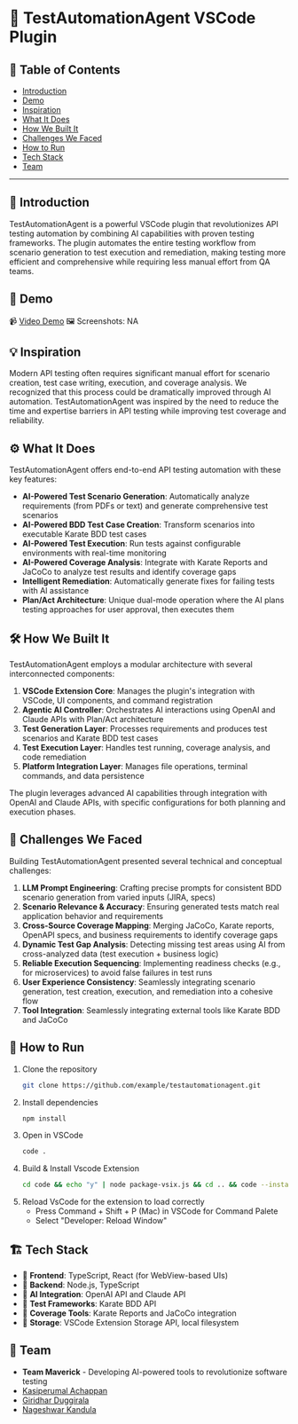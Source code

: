 # 🚀 TestAutomationAgent VSCode Plugin

## 📌 Table of Contents
- [Introduction](#introduction)
- [Demo](#demo)
- [Inspiration](#inspiration)
- [What It Does](#what-it-does)
- [How We Built It](#how-we-built-it)
- [Challenges We Faced](#challenges-we-faced)
- [How to Run](#how-to-run)
- [Tech Stack](#tech-stack)
- [Team](#team)

---

## 🎯 Introduction
TestAutomationAgent is a powerful VSCode plugin that revolutionizes API testing automation by combining AI capabilities with proven testing frameworks. The plugin automates the entire testing workflow from scenario generation to test execution and remediation, making testing more efficient and comprehensive while requiring less manual effort from QA teams.

## 🎥 Demo
📹 [Video Demo](https://github.com/ewfx/catfe-maverick/tree/main/artifacts/demo) 
🖼️ Screenshots: NA

## 💡 Inspiration
Modern API testing often requires significant manual effort for scenario creation, test case writing, execution, and coverage analysis. We recognized that this process could be dramatically improved through AI automation. TestAutomationAgent was inspired by the need to reduce the time and expertise barriers in API testing while improving test coverage and reliability.

## ⚙️ What It Does
TestAutomationAgent offers end-to-end API testing automation with these key features:

- **AI-Powered Test Scenario Generation**: Automatically analyze requirements (from PDFs or text) and generate comprehensive test scenarios
- **AI-Powered BDD Test Case Creation**: Transform scenarios into executable Karate BDD test cases
- **AI-Powered Test Execution**: Run tests against configurable environments with real-time monitoring
- **AI-Powered Coverage Analysis**: Integrate with Karate Reports and JaCoCo to analyze test results and identify coverage gaps
- **Intelligent Remediation**: Automatically generate fixes for failing tests with AI assistance
- **Plan/Act Architecture**: Unique dual-mode operation where the AI plans testing approaches for user approval, then executes them

## 🛠️ How We Built It
TestAutomationAgent employs a modular architecture with several interconnected components:

1. **VSCode Extension Core**: Manages the plugin's integration with VSCode, UI components, and command registration
2. **Agentic AI Controller**: Orchestrates AI interactions using OpenAI and Claude APIs with Plan/Act architecture
3. **Test Generation Layer**: Processes requirements and produces test scenarios and Karate BDD test cases
4. **Test Execution Layer**: Handles test running, coverage analysis, and code remediation
5. **Platform Integration Layer**: Manages file operations, terminal commands, and data persistence

The plugin leverages advanced AI capabilities through integration with OpenAI and Claude APIs, with specific configurations for both planning and execution phases.

## 🚧 Challenges We Faced
Building TestAutomationAgent presented several technical and conceptual challenges:

1. **LLM Prompt Engineering**: Crafting precise prompts for consistent BDD scenario generation from varied inputs (JIRA, specs)
2. **Scenario Relevance & Accuracy**: Ensuring generated tests match real application behavior and requirements
3. **Cross-Source Coverage Mapping**: Merging JaCoCo, Karate reports, OpenAPI specs, and business requirements to identify coverage gaps
4. **Dynamic Test Gap Analysis**: Detecting missing test areas using AI from cross-analyzed data (test execution + business logic)
5. **Reliable Execution Sequencing**: Implementing readiness checks (e.g., for microservices) to avoid false failures in test runs
6. **User Experience Consistency**: Seamlessly integrating scenario generation, test creation, execution, and remediation into a cohesive flow
7. **Tool Integration**: Seamlessly integrating external tools like Karate BDD and JaCoCo

## 🏃 How to Run
1. Clone the repository  
   ```sh
   git clone https://github.com/example/testautomationagent.git
   ```
2. Install dependencies  
   ```sh
   npm install
   ```
3. Open in VSCode  
   ```sh
   code .
   ```
4. Build & Install Vscode Extension  
   ```sh
   cd code && echo "y" | node package-vsix.js && cd .. && code --install-extension code/dist/testautomationagent.vsix
   ```
4. Reload VsCode for the extension to load correctly
   - Press Command + Shift + P (Mac) in VSCode for Command Palete 
   - Select "Developer: Reload Window"

## 🏗️ Tech Stack
- 🔹 **Frontend**: TypeScript, React (for WebView-based UIs)
- 🔹 **Backend**: Node.js, TypeScript
- 🔹 **AI Integration**: OpenAI API and Claude API
- 🔹 **Test Frameworks**: Karate BDD API
- 🔹 **Coverage Tools**: Karate Reports and JaCoCo integration
- 🔹 **Storage**: VSCode Extension Storage API, local filesystem

## 👥 Team
- **Team Maverick** - Developing AI-powered tools to revolutionize software testing
- [Kasiperumal Achappan](https://github.com/kasiperumal)
- [Giridhar Duggirala](https://github.com/gduggirala)
- [Nageshwar Kandula](https://github.com/kandulanageshwar)
